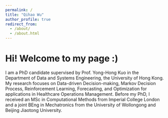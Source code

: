 ```yaml
---
permalink: /
title: "Qihao Wu"
author_profile: true
redirect_from: 
  - /about/
  - /about.html
---
```


Hi! Welcome to my page :)
======
I am a PhD candidate supervised by Prof. Yong-Hong Kuo in the Department of Data and Systems Engineering, the University of Hong Kong. 
My research focuses on Data-driven Decision-making, Markov Decision Process, Reinforcement Learning, Forecasting, and Optimization for applications in Healthcare Operations Management. Before my PhD, I received an MSc in Computational Methods from Imperial College London and a joint BEng in Mechatronics from the University of Wollongong and Beijing Jiaotong University.
